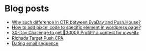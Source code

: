 # Blog posts
<!-- BLOG-POST-LIST:START -->
- [Why such difference in CTR between EvaDav and Push.House?](https://afflift.com/f/threads/why-such-difference-in-ctr-between-evadav-and-push-house.10434/)
- [How to add pixcel code to specific element in wordpress page?](https://afflift.com/f/threads/how-to-add-pixcel-code-to-specific-element-in-wordpress-page.10423/)
- [30-Day Challenge to get 🎯3000$ Profit⁉ a contest for myself✊](https://afflift.com/f/threads/30-day-challenge-to-get-%F0%9F%8E%AF3000-profit%E2%81%89-a-contest-for-myself%E2%9C%8A.9419/)
- [Richads Target Push CPA](https://afflift.com/f/threads/richads-target-push-cpa.10408/)
- [Dating email sequence](https://afflift.com/f/threads/dating-email-sequence.10431/)
<!-- BLOG-POST-LIST:END -->
